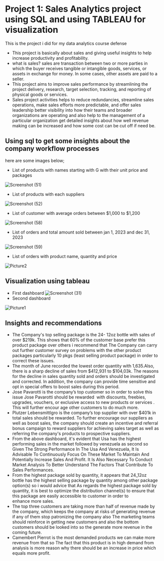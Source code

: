 # Project 1: Sales Analytics project using SQL and using TABLEAU for visualization

This is the project i did for my data analytics course defense 
* This project is basically about sales and giving useful insights to help increase productivity and profitability.
* what is sales? sales are transaction between two or more parties in which the buyer receives tangible or intangible goods, services, or assets in exchange for money. In some 
cases, other assets are paid to a seller.
* This project aims to improve sales performance by streamlining the project delivery, research, target selection, tracking, and reporting of physical goods or services.
* Sales project activities helps to reduce redundancies, streamline sales operations, make sales efforts more predictable, and offer sales leadership better visibility into 
how their teams and broader organizations are operating and also help to the management of a particular organization get detailed insights about how well revenue making can be increased and how some cost can be cut off if need be.

## Using sql to get some insights about the company workflow processes
here are some images below;
* List of products with names starting with G with their unit price and packages

![Screenshot (51)](https://github.com/olqkunle/olqkunle-s-portfolio/assets/84230867/64f7d834-7f27-4399-9dd9-767c24dcedae)
* List of products with each suppliers

![Screenshot (52)](https://github.com/olqkunle/olqkunle-s-portfolio/assets/84230867/d13a33b2-7431-48c8-a633-3a7d267cd01e)
* List of customer with average orders between $1,000 to $1,200

![Screenshot (58)](https://github.com/olqkunle/olqkunle-s-portfolio/assets/84230867/a7135b23-63f9-4732-ab64-e5f499c16eaf)
* List of orders and total amount sold between jan 1, 2023 and dec 31, 2023 

![Screenshot (59)](https://github.com/olqkunle/olqkunle-s-portfolio/assets/84230867/d0e9be42-21f2-45e4-adf4-155c6593a163)
* List of orders with product name, quantity and price

![Picture2](https://github.com/olqkunle/olqkunle-s-portfolio/assets/84230867/5ad4baf6-4c7d-4432-bd6a-6353365278c0)

## Visualization using tableau
* First dashboard
![Screenshot (31)](https://github.com/olqkunle/olqkunle-s-portfolio/assets/84230867/0d3ed06a-173a-4cd8-b998-4d55ecc0b615)
* Second dashboard

![Picture1](https://github.com/olqkunle/olqkunle-s-portfolio/assets/84230867/297e0e93-c8dc-41ba-bbea-ac5d8667276e)


## Insights and recommendations
* The Company's top selling package is the 24- 12oz bottle with sales of over $219k. This shows that 60% of the customer base prefer this product package over others i  recommend that The Company can carry out further customer survey on problems with the other product packages particularly 10 pkgs (least selling product package) in order to correct these issues. 
* The month of June recorded the lowest order quantity with 1,635.Also, there is a sharp decline of sales from $412,931 to $104,03k. The reasons for the decline in sales quantity sold and orders should be investigated and corrected. In addition, the company can provide time sensitive and opt in special offers to boost sales during this period.
* Jose Pavarotti is the company’s top customer so in order to solve this issue Jose Pavarotti should be rewarded  with discounts, freebies, upgrades, vouchers, or exclusive access to new products or services . This will further encour age other customers to do much more.
* Plutzer Lebensmittlgro is the company’s top supplier with over $401k in total sales should be rewarded. To further encourage our suppliers as well as boost sales, the company should create an incentive and referral bonus campaign to reward suppliers for achieving sales target as well as referring the company's products to prospective suppliers. 
* From the above dashboard, it's evident that Usa has the highest performing sales in the market followed by venezuela as second so Given The Strong Performance In The Usa And Venezuela, It Is Advisable To Continuously Focus On These Market To Maintain And Potentially Increase Sales And Profit. It Is Also Necessary To Conduct Market Analysis To Better Understand The Factors That Contribute To Sales Performances. 
* From the highest package sold by quantity, it appears that 24_12oz bottle has the highest selling package by quantity among other package option(s) so i would advice that As regards the highest package sold by quantity, it is best to optimize the distribution channel(s) to ensure that this package are easily accessible to customer in order to enhance more sales.
* The top three customers are taking more than half of revenue made by the company, which keeps the company at risks of generating revenue if any of them stop patronizing the company also The marketing teams should reinforce in getting new customers and also the bottom customers should be looked into so the generate more revenue in the coming future.
* Camembert Pierrot is the most demanded products we can make more revenue from that so The fact that this product is in high demand from analysis is more reason why there should be an increase in price which equals more profit.
